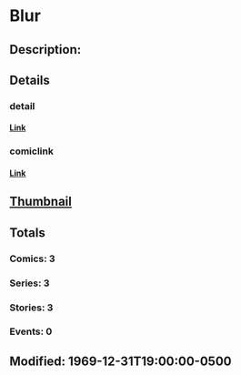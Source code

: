 # Blur
## Description: 
## Details
### detail
#### [Link](http://marvel.com/characters/330/blur?utm_campaign=apiRef&utm_source=225578a89fc76f3d20fbffda5d17a88d)
### comiclink
#### [Link](http://marvel.com/comics/characters/1010688/blur?utm_campaign=apiRef&utm_source=225578a89fc76f3d20fbffda5d17a88d)
## [Thumbnail](http://i.annihil.us/u/prod/marvel/i/mg/b/40/image_not_available.jpg)
## Totals
### Comics: 3
### Series: 3
### Stories: 3
### Events: 0
## Modified: 1969-12-31T19:00:00-0500